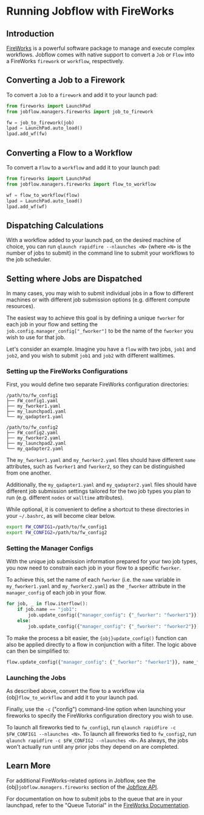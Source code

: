 # Running Jobflow with FireWorks

## Introduction

[FireWorks](https://materialsproject.github.io/fireworks/) is a powerful software package to manage and execute complex workflows. Jobflow comes with native support to convert a `Job` or `Flow` into a FireWorks `firework` or `workflow`, respectively.

## Converting a Job to a Firework

To convert a `Job` to a `firework` and add it to your launch pad:

```python
from fireworks import LaunchPad
from jobflow.managers.fireworks import job_to_firework

fw = job_to_firework(job)
lpad = LaunchPad.auto_load()
lpad.add_wf(fw)
```

## Converting a Flow to a Workflow

To convert a `Flow` to a `workflow` and add it to your launch pad:

```python
from fireworks import LaunchPad
from jobflow.managers.fireworks import flow_to_workflow

wf = flow_to_workflow(flow)
lpad = LaunchPad.auto_load()
lpad.add_wf(wf)
```

## Dispatching Calculations

With a workflow added to your launch pad, on the desired machine of choice, you can run `qlaunch rapidfire --nlaunches <N>` (where `<N>` is the number of jobs to submit) in the command line to submit your workflows to the job scheduler.

## Setting where Jobs are Dispatched

In many cases, you may wish to submit individual jobs in a flow to different machines or with different job submission options (e.g. different compute resources).

The easiest way to achieve this goal is by defining a unique `fworker` for each job in your flow and setting the `job.config.manager_config["_fworker"]` to be the name of the `fworker` you wish to use for that job.

Let's consider an example. Imagine you have a `flow` with two jobs, `job1` and `job2`, and you wish to submit `job1` and `job2` with different walltimes.

### Setting up the FireWorks Configurations

First, you would define two separate FireWorks configuration directories:

```text
/path/to/fw_config1
├── FW_config1.yaml
├── my_fworker1.yaml
├── my_launchpad1.yaml
└── my_qadapter1.yaml
```

```text
/path/to/fw_config2
├── FW_config2.yaml
├── my_fworker2.yaml
├── my_launchpad2.yaml
└── my_qadapter2.yaml
```

The `my_fworker1.yaml` and `my_fworker2.yaml` files should have different `name` attributes, such as `fworker1` and `fworker2`, so they can be distinguished from one another.

Additionally, the `my_qadapter1.yaml` and `my_qadapter2.yaml` files should have different job submission settings tailored for the two job types you plan to run (e.g. different `nodes` or `walltime` attributes).

While optional, it is convenient to define a shortcut to these directories in your `~/.bashrc`, as will become clear below.

```bash
export FW_CONFIG1=/path/to/fw_config1
export FW_CONFIG2=/path/to/fw_config2
```

### Setting the Manager Configs

With the unique job submission information prepared for your two job types, you now need to constrain each job in your flow to a specific `fworker`.

To achieve this, set the name of each `fworker` (i.e. the `name` variable in `my_fworker1.yaml` and `my_fworker2.yaml`) as the `_fworker` attribute in the `manager_config` of each job in your flow.

```python
for job, _ in flow.iterflow():
    if job.name == "job1":
        job.update_config({"manager_config": {"_fworker": "fworker1"}})
    else:
        job.update_config({"manager_config": {"_fworker": "fworker2"}})
```

To make the process a bit easier, the `{obj}update_config()` function can also be applied directly to a flow in conjunction with a filter. The logic above can then be simplified to:

```python
flow.update_config({"manager_config": {"_fworker": "fworker1"}}, name_filter="job1")
```

### Launching the Jobs

As described above, convert the flow to a workflow via {obj}`flow_to_workflow` and add it to your launch pad.

Finally, use the `-c` ("config") command-line option when launching your fireworks to specify the FireWorks configuration directory you wish to use.

To launch all fireworks tied to `fw_config1`, run `qlaunch rapidfire -c $FW_CONFIG1 --nlaunches <N>`. To launch all fireworks tied to `fw_config2`, run `qlaunch rapidfire -c $FW_CONFIG2 --nlaunches <N>`. As always, the jobs won't actually run until any prior jobs they depend on are completed.

## Learn More

For additional FireWorks-related options in Jobflow, see the {obj}`jobflow.managers.fireworks` section of the [Jobflow API](https://materialsproject.github.io/jobflow/jobflow.managers.html#module-jobflow.managers.fireworks).

For documentation on how to submit jobs to the queue that are in your launchpad, refer to the "Queue Tutorial" in the [FireWorks Documentation](https://materialsproject.github.io/fireworks/queue_tutorial.html#submit-a-job).
